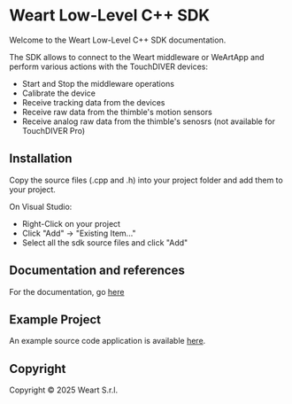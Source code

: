 # Weart Low-Level C++ SDK

Welcome to the Weart Low-Level C++ SDK documentation.

The SDK allows to connect to the Weart middleware or WeArtApp and perform various actions with the TouchDIVER devices:

* Start and Stop the middleware operations
* Calibrate the device
* Receive tracking data from the devices
* Receive raw data from the thimble's motion sensors 
* Receive analog raw data from the thimble's senosrs (not available for TouchDIVER Pro) 

## Installation

Copy the source files (.cpp and .h) into your project folder and add them to your project.

On Visual Studio:
* Right-Click on your project
* Click "Add" -> "Existing Item..."
* Select all the sdk source files and click "Add"

## Documentation and references
For the documentation, go [here](https://weart.it/developer-guide/)

## Example Project
An example source code application is available [here](https://github.com/WEARTHaptics/WEART-SDK-Cpp-Example).

## Copyright

Copyright &copy; 2025 Weart S.r.l.